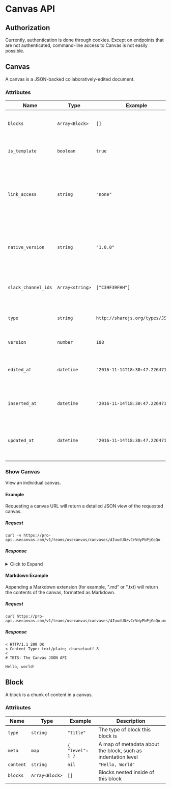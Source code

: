 # Canvas API

## Authorization

Currently, authentication is done through cookies. Except on endpoints that are
not authenticated, command-line access to Canvas is not easily possible.

## Canvas

A canvas is a JSON-backed collaboratively-edited document.

### Attributes

| Name                | Type            | Example | Description |
| ------------------- | --------------- | ------- | ----------- |
| `blocks`            | `Array<Block>`  | `[]` | The list of blocks that the canvas comprises
| `is_template`       | `boolean`       | `true` | Whether the canvas is a template
| `link_access`       | `string`        | `"none"` | `"none"`, `"read"`, or `"edit"`: Policy for what having the link to this canvas allows
| `native_version`    | `string`        | `"1.0.0"` | The version of the Canvas JSON format this canvas uses
| `slack_channel_ids` | `Array<string>` | `["C39F39FHH"]` | An array of Slack channel IDs this Canvas is linked to
| `type`              | `string`        | `http://sharejs.org/types/JSONv0` | The OT type this canvas uses
| `version`           | `number`        | `108` | The OT version of this canvas
| `edited_at`         | `datetime`      | `"2016-11-14T18:30:47.226471Z"` | The time the canvas contents were last edited
| `inserted_at`       | `datetime`      | `"2016-11-14T18:30:47.226471Z"` | The time the canvas was originally created
| `updated_at`        | `datetime`      | `"2016-11-14T18:30:47.226471Z"` | The time the canvas (not content) was last updated

### Show Canvas

View an individual canvas.

#### Example

Requesting a canvas URL will return a detailed JSON view of the requested
canvas.

##### Request

```curl
curl -v https://pro-api.usecanvas.com/v1/teams/usecanvas/canvases/4IuudUOzvCrVdyPbPjGoQo
```

##### Response

<details>
  <summary>Click to Expand</summary>
```curl
< HTTP/1.1 200 OK
< Content-Type: application/json; charset=utf-8
<
{
  "data": {
    "id": "4IuudUOzvCrVdyPbPjGoQo",
    "attributes": {
      "blocks": [{
        "id": "1qxEceffHwfM9VO0u7ASF5",
        "type": "title",
        "content": "TBTS: The Canvas JSON API",
        "blocks": [],
        "meta": {}
      }, {
        "id": "54X2gfbgZQYIVybOEWK0a9",
        "type": "paragraph",
        "content": "Hello, world!",
        "blocks": [],
        "meta": {}
      }],
      "edited_at": "2016-11-14T19:16:08.020000Z",
      "inserted_at": "2016-11-14T18:30:47.226471Z",
      "is_template": false,
      "link_access": "read",
      "native_version": "1.0.0",
      "slack_channel_ids": [],
      "type": "http://sharejs.org/types/JSONv0",
      "updated_at": "2016-11-15T16:21:04.309667Z",
      "version": 1019
    },
    "relationships": {
      "creator": {
        "data": {
          "id": "8efc6684-8742-431f-ac12-e7e5fb805640",
          "type": "user"
        }
      },
      "pulse_events": {
        "links": {
          "related": "/v1/teams/14c06b28-9e58-4597-bbef-c07170fc2e28/canvases/4IuudUOzvCrVdyPbPjGoQo/pulse-events"
        }
      },
      "team": {
        "data": {
          "id": "14c06b28-9e58-4597-bbef-c07170fc2e28",
          "type": "team"
        },
        "links": {
          "related": "/v1/teams/14c06b28-9e58-4597-bbef-c07170fc2e28"
        }
      }  
    },
    "included": [{
      "attributes": {
        "avatar_url": "https://www.gravatar.com/avatar/a9848171873fd66346195ee42df2c16a",
        "email": "max@usecanvas.com",
        "images": {
          "image_192": "https://avatars.slack-edge.com/2014-08-30/2601551525_192.jpg",
          "image_24": "https://avatars.slack-edge.com/2014-08-30/2601551525_24.jpg",
          "image_32": "https://avatars.slack-edge.com/2014-08-30/2601551525_32.jpg",
          "image_48": "https://avatars.slack-edge.com/2014-08-30/2601551525_48.jpg",
          "image_72": "https://avatars.slack-edge.com/2014-08-30/2601551525_72.jpg"
        },
        "inserted_at": "2016-09-19T18:02:59.064498Z",
        "name": "Max Schoening",
        "slack_id": "U02G9LRV3",
        "updated_at": "2016-09-19T18:02:59.064504Z"
      },
      "id": "8efc6684-8742-431f-ac12-e7e5fb805640",
      "relationships": {
        "canvases": {
          "links": {
            "related": "/v1/teams/14c06b28-9e58-4597-bbef-c07170fc2e28/canvases"
          }
        },
        "team": {
          "data": {
            "id": "14c06b28-9e58-4597-bbef-c07170fc2e28",
            "type": "team"
          },
          "links": {
            "related": "/v1/teams/14c06b28-9e58-4597-bbef-c07170fc2e28"
          }
        }
      },
      "type": "user"
    }]
  }
}
```
</details>

#### Markdown Example

Appending a Markdown extension (for example, ".md" or ".txt) will return the
contents of the canvas, formatted as Markdown.

##### Request

```curl
curl https://pro-api.usecanvas.com/v1/teams/usecanvas/canvases/4IuudUOzvCrVdyPbPjGoQo.md
```

##### Response

```curl
< HTTP/1.1 200 OK
< Content-Type: text/plain; charset=utf-8
<
# TBTS: The Canvas JSON API

Hello, world!
```

## Block

A block is a chunk of content in a canvas.

### Attributes

| Name      | Type             | Example | Description |
| --------- | ---------------- | ------- | ----------- |
| `type`    | `string`         | `"title"` | The type of block this block is
| `meta`    | `map`            | `{ "level": 1 }` | A map of metadata about the block, such as indentation level
| `content` | `string` | `nil` | `"Hello, World"` | The text content of the block
| `blocks`  | `Array<Block>`   | `[]` | Blocks nested inside of this block
